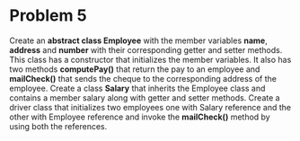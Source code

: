 # Problem 5
Create an **abstract class Employee** with the member variables **name**, **address** and **number** with their corresponding getter and setter methods. This class has a constructor that initializes the member variables. It also has two methods **computePay()** that return the pay to an employee and **mailCheck()** that sends the cheque to the corresponding address of the employee. Create a class **Salary** that inherits the Employee class and contains a member salary along with getter and setter methods. Create a driver class that initializes two employees one with Salary reference and the other with Employee reference and invoke the **mailCheck()** method by using both the references.